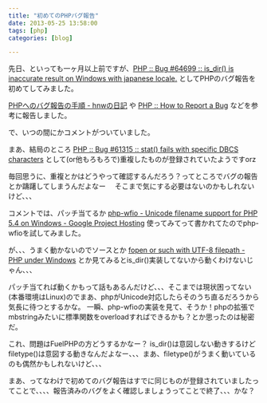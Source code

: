 ```yaml
---
title: "初めてのPHPバグ報告"
date: 2013-05-25 13:58:00
tags: [php]
categories: [blog]

---
```


先日、といっても一ヶ月以上前ですが、[PHP :: Bug #64699 :: is_dir() is inaccurate result on Windows with japanese locale.][1] としてPHPのバグ報告を初めてしてみました。

 [1]: https://bugs.php.net/bug.php?id=64699

[PHPへのバグ報告の手順 - hnwの日記][2] や [PHP :: How to Report a Bug][3] などを参考に報告しました。

 [2]: http://d.hatena.ne.jp/hnw/20081022
 [3]: https://bugs.php.net/how-to-report.php

で、いつの間にかコメントがついていました。

まあ、結局のところ [PHP :: Bug #61315 :: stat() fails with specific DBCS characters][4] として(or他もろもろで)重複したものが登録されていたようですorz

 [4]: https://bugs.php.net/bug.php?id=61315

毎回思うに、重複とかはどうやって確認するんだろう？ってところでバグの報告とか躊躇してしまうんだよなー　 そこまで気にする必要はないのかもしれないけど、、、

コメントでは、パッチ当てるか [php-wfio - Unicode filename support for PHP 5.4 on Windows - Google Project Hosting][5] 使ってみてって書かれてたのでphp-wfioを試してみました。

 [5]: https://code.google.com/p/php-wfio/

が、、、うまく動かないのでソースとか [fopen or such with UTF-8 filepath - PHP under Windows][6] とか見てみるとis_dir()実装してないから動くわけないじゃん、、、

 [6]: http://comments.gmane.org/gmane.comp.php.windows/18001

パッチ当てれば動くかもって話もあるんだけど、、、そこまでは現状困ってない(本番環境はLinux)のでまあ、phpがUnicode対応したらそのうち直るだろうから気長に待つとするかな。 一瞬、php-wfioの実装を見て、そうか！phpの拡張でmbstringみたいに標準関数をoverloadすればできるかも？とか思ったのは秘密だ。

これ、問題はFuelPHPの方どうするかなー？ is_dir()は意図しない動きするけどfiletype()は意図する動きなんだよなー、、、まあ、filetype()がうまく動いているのも偶然かもしれないけど、、、

まあ、ってなわけで初めてのバグ報告はすでに同じものが登録されていましたってことで、、、、報告済みのバグをよく確認しましょうってことで終了、、、かな？